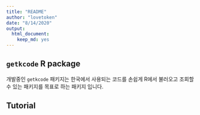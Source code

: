 ```yaml
---
title: "README"
author: "lovetoken"
date: "8/14/2020"
output:
  html_document:
    keep_md: yes
---
```


## `getkcode` R package

개발중인 `getkcode` 패키지는 한국에서 사용되는 코드를 손쉽게 R에서 불러오고 조회할 수 있는 패키지를 목표로 하는 패키지 입니다.

## Tutorial

